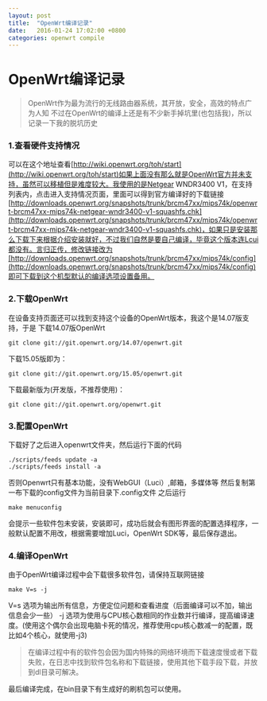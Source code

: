 ```yaml
---
layout: post
title:  "OpenWrt编译记录"
date:   2016-01-24 17:02:00 +0800
categories: openwrt compile
---
```

# OpenWrt编译记录

> OpenWrt作为最为流行的无线路由器系统，其开放，安全，高效的特点广为人知
> 不过在OpenWrt的编译上还是有不少新手掉坑里(也包括我)，所以记录一下我的脱坑历史

### 1.查看硬件支持情况

可以在这个地址查看[http://wiki.openwrt.org/toh/start](http://wiki.openwrt.org/toh/start)如果上面没有那么就是OpenWrt官方并未支持，虽然可以移植但是难度较大。我使用的是Netgear	WNDR3400 V1，在支持列表内，点击进入支持情况页面，里面可以得到官方编译好的下载链接[http://downloads.openwrt.org/snapshots/trunk/brcm47xx/mips74k/openwrt-brcm47xx-mips74k-netgear-wndr3400-v1-squashfs.chk](http://downloads.openwrt.org/snapshots/trunk/brcm47xx/mips74k/openwrt-brcm47xx-mips74k-netgear-wndr3400-v1-squashfs.chk)，如果只是安装那么下载下来根据介绍安装就好，不过我们自然是要自己编译，毕竟这个版本连Lcui都没有。言归正传，修改链接改为[http://downloads.openwrt.org/snapshots/trunk/brcm47xx/mips74k/config](http://downloads.openwrt.org/snapshots/trunk/brcm47xx/mips74k/config)即可下载到这个机型默认的编译选项设置备用。

### 2.下载OpenWrt

在设备支持页面还可以找到支持这个设备的OpenWrt版本，我这个是14.07版支持，于是
下载14.07版OpenWrt
```
git clone git://git.openwrt.org/14.07/openwrt.git
```
下载15.05版即为：
```
git clone git://git.openwrt.org/15.05/openwrt.git
```
下载最新版为(开发版，不推荐使用)：
```
git clone git://git.openwrt.org/openwrt.git
```
### 3.配置OpenWrt

下载好了之后进入openwrt文件夹，然后运行下面的代码
```
./scripts/feeds update -a
./scripts/feeds install -a
```
否则Openwrt只有基本功能，没有WebGUI（Luci）,邮箱，多媒体等
然后复制第一布下载的config文件为当前目录下.config文件
之后运行
```
make menuconfig
```
会提示一些软件包未安装，安装即可，成功后就会有图形界面的配置选择程序，一般默认配置不用改，根据需要增加Luci，OpenWrt SDK等，最后保存退出。

### 4.编译OpenWrt

由于OpenWrt编译过程中会下载很多软件包，请保持互联网链接

```
make V=s -j
```

V=s   选项为输出所有信息，方便定位问题和查看进度（后面编译可以不加，输出信息会少一些）
-j    选项为使用与CPU核心数相同的作业数并行编译，提高编译速度。(使用这个偶尔会出现电脑卡死的情况，推荐使用cpu核心数减一的配置，既比如4个核心，就使用-j3)

> 在编译过程中有的软件包会因为国内特殊的网络环境而下载速度慢或者下载失败，在日志中找到软件包名称和下载链接，使用其他下载手段下载，并放到dl目录可解决。

最后编译完成，在bin目录下有生成好的刷机包可以使用。
